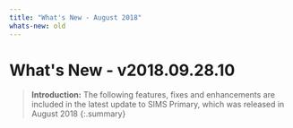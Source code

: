 ```yaml
---
title: "What's New - August 2018"
whats-new: old
---
```

# What's New - v2018.09.28.10

> **Introduction:** The following features, fixes and enhancements are included in the latest update to SIMS Primary, which was released in August 2018
{:.summary}
